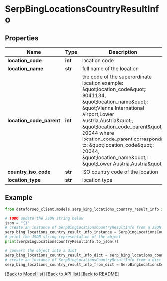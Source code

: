 # SerpBingLocationsCountryResultInfo


## Properties

Name | Type | Description | Notes
------------ | ------------- | ------------- | -------------
**location_code** | **int** | location code | [optional] 
**location_name** | **str** | full name of the location | [optional] 
**location_code_parent** | **int** | the code of the superordinate location example: \&quot;location_code\&quot;: 9041134, \&quot;location_name\&quot;: \&quot;Vienna International Airport,Lower Austria,Austria\&quot;, \&quot;location_code_parent\&quot;: 20044 where location_code_parent corresponds to: \&quot;location_code\&quot;: 20044, \&quot;location_name\&quot;: \&quot;Lower Austria,Austria\&quot; | [optional] 
**country_iso_code** | **str** | ISO country code of the location | [optional] 
**location_type** | **str** | location type | [optional] 

## Example

```python
from dataforseo_client.models.serp_bing_locations_country_result_info import SerpBingLocationsCountryResultInfo

# TODO update the JSON string below
json = "{}"
# create an instance of SerpBingLocationsCountryResultInfo from a JSON string
serp_bing_locations_country_result_info_instance = SerpBingLocationsCountryResultInfo.from_json(json)
# print the JSON string representation of the object
print(SerpBingLocationsCountryResultInfo.to_json())

# convert the object into a dict
serp_bing_locations_country_result_info_dict = serp_bing_locations_country_result_info_instance.to_dict()
# create an instance of SerpBingLocationsCountryResultInfo from a dict
serp_bing_locations_country_result_info_from_dict = SerpBingLocationsCountryResultInfo.from_dict(serp_bing_locations_country_result_info_dict)
```
[[Back to Model list]](../README.md#documentation-for-models) [[Back to API list]](../README.md#documentation-for-api-endpoints) [[Back to README]](../README.md)


